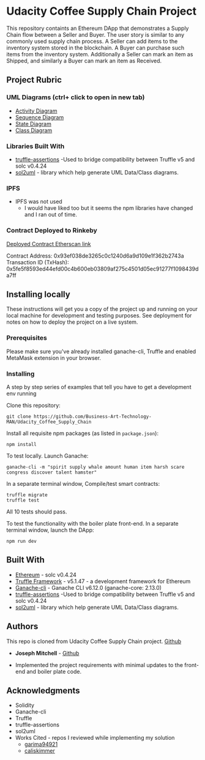 # Udacity Coffee Supply Chain Project

This repository containts an Ethereum DApp that demonstrates a Supply Chain flow between a Seller and Buyer. The user story is similar to any commonly used supply chain process. A Seller can add items to the inventory system stored in the blockchain. A Buyer can purchase such items from the inventory system. Additionally a Seller can mark an item as Shipped, and similarly a Buyer can mark an item as Received.

## Project Rubric
### UML Diagrams (ctrl+ click to open in new tab)
* [Activity Diagram](UMLDiagrams/CoffeeSupplyChain_ActionDiagram.png)
* [Sequence Diagram](UMLDiagrams/CoffeeSupplyChain_SequenceDiagram.png)
* [State Diagram](UMLDiagrams/CoffeeSupplyChain_StateDiagram.png)
* [Class Diagram](UMLDiagrams/CoffeeSupplyChain_ClassDiagram.png)

### Libraries Built With

* [truffle-assertions](https://www.npmjs.com/package/truffle-assertions) -Used to bridge compatibility between Truffle v5 and solc v0.4.24
* [sol2uml](https://github.com/naddison36/sol2uml#solidity-2-uml) - library which help generate UML Data/Class diagrams.

### IPFS
* IPFS was not used
    * I would have liked too but it seems the npm libraries have changed and I ran out of time.

### Contract Deployed to Rinkeby
[Deployed Contract Etherscan link](https://rinkeby.etherscan.io/address/0x93ef038de3265c0c1240d6a9d109e1f362b2743a)

Contract Address: 0x93ef038de3265c0c1240d6a9d109e1f362b2743a
Transaction ID (TxHash): 0x5fe5f8593ed44efd00c4b600eb03809af275c4501d05ec91277f1098439da7ff
## Installing locally

These instructions will get you a copy of the project up and running on your local machine for development and testing purposes. See deployment for notes on how to deploy the project on a live system.

### Prerequisites

Please make sure you've already installed ganache-cli, Truffle and enabled MetaMask extension in your browser.

### Installing

A step by step series of examples that tell you have to get a development env running

Clone this repository:

```
git clone https://github.com/Business-Art-Technology-MAN/Udacity_Coffee_Supply_Chain
```

Install all requisite npm packages (as listed in ```package.json```):

```
npm install
```
To test locally.
Launch Ganache:

```
ganache-cli -m "spirit supply whale amount human item harsh scare congress discover talent hamster"
```
In a separate terminal window, Compile/test smart contracts:

```
truffle migrate
truffle test
```

All 10 tests should pass.

To test the functionality with the boiler plate front-end.
In a separate terminal window, launch the DApp:

```
npm run dev
```

## Built With

* [Ethereum](https://www.ethereum.org/) - solc v0.4.24
* [Truffle Framework](https://truffleframework.com/) - v5.1.47 - a development framework for Ethereum
* [Ganache-cli](https://www.trufflesuite.com/ganache) - Ganache CLI v6.12.0 (ganache-core: 2.13.0)
* [truffle-assertions](https://www.npmjs.com/package/truffle-assertions) -Used to bridge compatibility between Truffle v5 and solc v0.4.24
* [sol2uml](https://github.com/naddison36/sol2uml#solidity-2-uml) - library which help generate UML Data/Class diagrams.


## Authors

This repo is cloned from Udacity Coffee Supply Chain project. [Github](https://github.com/udacity/nd1309-Project-6b-Example-Template)
* **Joseph Mitchell** - [Github](https://github.com/Business-Art-Technology-MAN)
- Implemented the project requirements with minimal updates to the front-end and boiler plate code.
## Acknowledgments

* Solidity
* Ganache-cli
* Truffle
* truffle-assertions
* sol2uml
* Works Cited - repos I reviewed while implementing my solution
    * [garima94921](https://github.com/garima94921/Ethereum-SupplyChain-Dapp)
    * [caliskimmer](https://github.com/caliskimmer/Udacity-Blockchain-SupplyChainTracker)
